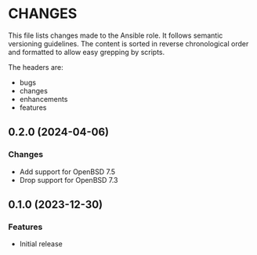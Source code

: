# CHANGES

This file lists changes made to the Ansible role. It follows semantic versioning
guidelines. The content is sorted in reverse chronological order and formatted
to allow easy grepping by scripts.

The headers are:
- bugs
- changes
- enhancements
- features

## 0.2.0 (2024-04-06)

### Changes

- Add support for OpenBSD 7.5
- Drop support for OpenBSD 7.3

## 0.1.0 (2023-12-30)

### Features

- Initial release
